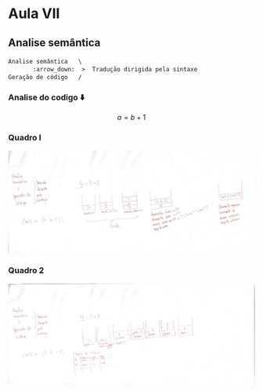 # Aula VII
## Analise semântica
```
Analise semântica   \
       :arrow_down:  >  Tradução dirigida pela sintaxe
Geração de código   /
```

### Analise do codigo :arrow_down:
$$
a = b + 1
$$

### Quadro I
![Quadro I](./aula-viii-001.jpg)
### Quadro 2
![Quadro II](./aula-viii-002.jpg)